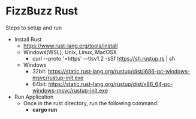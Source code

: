# FizzBuzz Rust
Steps to setup and run
- Install Rust
  - https://www.rust-lang.org/tools/install
  - Windows(WSL), Unix, Linux, MacOSX
    - curl --proto '=https' --tlsv1.2 -sSf https://sh.rustup.rs | sh
  - Windows
    - 32bit: https://static.rust-lang.org/rustup/dist/i686-pc-windows-msvc/rustup-init.exe
    - 64bit: https://static.rust-lang.org/rustup/dist/x86_64-pc-windows-msvc/rustup-init.exe
- Run Application
  - Once in the rust directory, run the following command:
    - __cargo run__